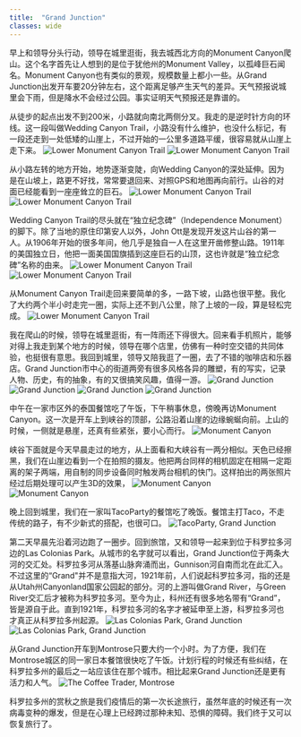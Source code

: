 ```yaml
---
title:  "Grand Junction"
classes: wide
---
```


早上和领导分头行动，领导在城里逛街，我去城西北方向的Monument Canyon爬山。这个名字首先让人想到的是位于犹他州的Monument Valley，以孤峰巨石闻名。Monument Canyon也有类似的景观，规模数量上都小一些。从Grand Junction出发开车要20分钟左右，这个距离足够产生天气的差异。天气预报说城里会下雨，但是降水不会经过公园。事实证明天气预报还是靠谱的。

从徒步的起点出发不到200米，小路就向南北两侧分叉。我走的是逆时针方向的环线。这一段叫做Wedding Canyon Trail，小路没有什么维护，也没什么标记，有一段还走到一处低矮的山崖上，不过开始的一公里多道路平缓，很容易就从山崖上走下来。
![Lower Monument Canyon Trail](https://ik.imagekit.io/wavelet/2021-Colorado/tr:n-blogs_w/PXL_20210930_152050278.jpg)
![Lower Monument Canyon Trail](https://ik.imagekit.io/wavelet/2021-Colorado/tr:n-blogs_w/_90A4723.jpg)

从小路左转的地方开始，地势逐渐变陡，向Wedding Canyon的深处延伸。因为是在山坡上，路更不好找，常常要退回来、对照GPS和地图再向前行。山谷的对面已经能看到一座座耸立的巨石。
![Lower Monument Canyon Trail](https://ik.imagekit.io/wavelet/2021-Colorado/tr:n-blogs_w/_90A4739.jpg)
![Lower Monument Canyon Trail](https://ik.imagekit.io/wavelet/2021-Colorado/tr:n-blogs_w/PXL_20210930_161020042.jpg)

Wedding Canyon Trail的尽头就在“独立纪念碑”（Independence Monument）的脚下。除了当地的原住印第安人以外，John Ott是发现开发这片山谷的第一人。从1906年开始的很多年间，他几乎是独自一人在这里开凿修整山路。1911年的美国独立日，他把一面美国国旗插到这座巨石的山顶，这也许就是“独立纪念碑”名称的由来。
![Lower Monument Canyon Trail](https://ik.imagekit.io/wavelet/2021-Colorado/tr:n-blogs_h/_90A4759.jpg)
![Lower Monument Canyon Trail](https://ik.imagekit.io/wavelet/2021-Colorado/tr:n-blogs_w/_90A4762.jpg)

从Monument Canyon Trail走回来要简单的多，一路下坡，山路也很平整。我化了大约两个半小时走完一圈，实际上还不到八公里，除了上坡的一段，算是轻松完成。
![Lower Monument Canyon Trail](https://ik.imagekit.io/wavelet/2021-Colorado/tr:n-blogs_w/_90A4778.jpg)

我在爬山的时候，领导在城里逛街，有一阵雨还下得很大。回来看手机照片，能够对得上我走到某个地方的时候，领导在哪个店里，仿佛有一种时空交错的共同体验，也挺很有意思。我回到城里，领导又陪我逛了一圈，去了不错的咖啡店和乐器店。Grand Junction市中心的街道两旁有很多风格各异的雕塑，有的写实，记录人物、历史，有的抽象，有的又很搞笑风趣，值得一游。
![Grand Junction](https://ik.imagekit.io/wavelet/2021-Colorado/tr:n-blogs_w/PXL_20210930_212138818.jpg)
![Grand Junction](https://ik.imagekit.io/wavelet/2021-Colorado/tr:n-blogs_w/IMG_3833.jpg)
![Grand Junction](https://ik.imagekit.io/wavelet/2021-Colorado/tr:n-blogs_h/PXL_20210930_220927355.jpg)
![Grand Junction](https://ik.imagekit.io/wavelet/2021-Colorado/tr:n-blogs_w/PXL_20210930_222551393.jpg)

中午在一家市区外的泰国餐馆吃了午饭，下午稍事休息，傍晚再访Monument Canyon。这一次是开车上到峡谷的顶部，公路沿着山崖的边缘蜿蜒向前。上山的时候，一侧就是悬崖，还真有些紧张，要小心而行。
![Monument Canyon](https://ik.imagekit.io/wavelet/2021-Colorado/tr:n-blogs_w/PXL_20211001_001758866.PANO.jpg)

峡谷下面就是今天早晨走过的地方，从上面看和大峡谷有一两分相似。天色已经擦黑，我们在山崖边看到一个在拍照的摄友。他把两台同样的相机固定在相隔一定距离的架子两端，用自制的同步设备同时触发两台相机的快门。这样拍出的两张照片经过后期处理可以产生3D的效果，
![Monument Canyon](https://ik.imagekit.io/wavelet/2021-Colorado/tr:n-blogs_w/_90A4792-HDR-Stack.jpg)
![Monument Canyon](https://ik.imagekit.io/wavelet/2021-Colorado/tr:n-blogs_w/_90A4810-HDR.jpg)

晚上回到城里，我们在一家叫TacoParty的餐馆吃了晚饭。餐馆主打Taco，不走传统的路子，有不少新式的搭配，也很可口。
![TacoParty, Grand Junction](https://ik.imagekit.io/wavelet/2021-Colorado/tr:n-blogs_h/PXL_20211001_015928464.jpg)

第二天早晨先沿着河边跑了一圈步。回到旅馆，又和领导一起来到位于科罗拉多河边的Las Colonias Park。从城市的名字就可以看出，Grand Junction位于两条大河的交汇处。科罗拉多河从落基山脉奔涌而出，Gunnison河自南而北在此汇入。不过这里的“Grand"并不是意指大河，1921年前，人们说起科罗拉多河，指的还是从Utah州Canyonland国家公园起的部分。河的上游叫做Grand River，与Green River交汇后才被称为科罗拉多河。至今为止，科州还有很多地名带有“Grand”，皆是源自于此。直到1921年，科罗拉多河的名字才被延申至上游，科罗拉多河也才真正从科罗拉多州起源。
![Las Colonias Park, Grand Junction](https://ik.imagekit.io/wavelet/2021-Colorado/tr:n-blogs_w/PXL_20211001_144956448.jpg)
![Las Colonias Park, Grand Junction](https://ik.imagekit.io/wavelet/2021-Colorado/tr:n-blogs_w/PXL_20211001_150515043.jpg)

从Grand Junction开车到Montrose只要大约一个小时。为了方便，我们在Montrose城区的同一家日本餐馆很快吃了午饭。计划行程的时候还有些纠结，在科罗拉多州的最后之一站应该住在那个城市。相比起来Grand Junction还是更有活力和人气。
![The Coffee Trader, Montrose](https://ik.imagekit.io/wavelet/2021-Colorado/tr:n-blogs_w/PXL_20211001_172508927.jpg)

科罗拉多州的赏秋之旅是我们疫情后的第一次长途旅行，虽然年底的时候还有一次病毒变种的爆发，但是在心理上已经跨过那种未知、恐惧的障碍。我们终于又可以恢复旅行了。